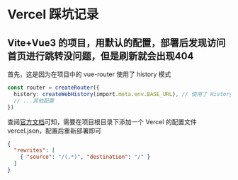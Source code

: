 # Vercel 踩坑记录

## Vite+Vue3 的项目，用默认的配置，部署后发现访问首页进行跳转没问题，但是刷新就会出现404
首先，这是因为在项目中的 vue-router 使用了 history 模式
```ts
const router = createRouter({
  history: createWebHistory(import.meta.env.BASE_URL), // 使用了 History 模式
  // ...其他配置
})
```

查阅[官方文档](https://router.vuejs.org/zh/guide/essentials/history-mode.html#Vercel)可知，需要在项目根目录下添加一个 Vercel 的配置文件 vercel.json，配置后重新部署即可
```json
{
  "rewrites": [
    { "source": "/(.*)", "destination": "/" }
  ]
}
```